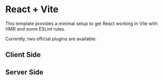 # React + Vite

This template provides a minimal setup to get React working in Vite with HMR and some ESLint rules.

Currently, two official plugins are available:

## Client Side


## Server Side

